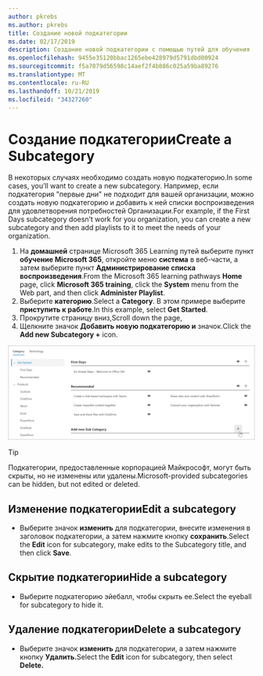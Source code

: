 ```yaml
---
author: pkrebs
ms.author: pkrebs
title: Создание новой подкатегории
ms.date: 02/17/2019
description: Создание новой подкатегории с помощью путей для обучения
ms.openlocfilehash: 9455e35120bbac1265ebe428979d5791dbd00924
ms.sourcegitcommit: f5a7079d56598c14aef2f4b886c025a59ba89276
ms.translationtype: MT
ms.contentlocale: ru-RU
ms.lasthandoff: 10/21/2019
ms.locfileid: "34327260"
---
```

# <a name="create-a-subcategory"></a><span data-ttu-id="ce0c0-103">Создание подкатегории</span><span class="sxs-lookup"><span data-stu-id="ce0c0-103">Create a Subcategory</span></span> 
<span data-ttu-id="ce0c0-104">В некоторых случаях необходимо создать новую подкатегорию.</span><span class="sxs-lookup"><span data-stu-id="ce0c0-104">In some cases, you’ll want to create a new subcategory.</span></span> <span data-ttu-id="ce0c0-105">Например, если подкатегория "первые дни" не подходит для вашей организации, можно создать новую подкатегорию и добавить к ней списки воспроизведения для удовлетворения потребностей Организации.</span><span class="sxs-lookup"><span data-stu-id="ce0c0-105">For example, if the First Days subcategory doesn’t work for you organization, you can create a new subcategory and then add playlists to it to meet the needs of your organization.</span></span> 

1. <span data-ttu-id="ce0c0-106">На **домашней** странице Microsoft 365 Learning путей выберите пункт **обучение Microsoft 365**, откройте меню **система** в веб-части, а затем выберите пункт **Администрирование списка воспроизведения**.</span><span class="sxs-lookup"><span data-stu-id="ce0c0-106">From the Microsoft 365 learning pathways **Home** page, click **Microsoft 365 training**, click the **System** menu from the Web part, and then click **Administer Playlist**.</span></span> 
2. <span data-ttu-id="ce0c0-107">Выберите **категорию**.</span><span class="sxs-lookup"><span data-stu-id="ce0c0-107">Select a **Category**.</span></span> <span data-ttu-id="ce0c0-108">В этом примере выберите **приступить к работе**.</span><span class="sxs-lookup"><span data-stu-id="ce0c0-108">In this example, select **Get Started**.</span></span>  
3. <span data-ttu-id="ce0c0-109">Прокрутите страницу вниз,</span><span class="sxs-lookup"><span data-stu-id="ce0c0-109">Scroll down the page,</span></span> 
3. <span data-ttu-id="ce0c0-110">Щелкните значок **Добавить новую подкатегорию и** значок.</span><span class="sxs-lookup"><span data-stu-id="ce0c0-110">Click the **Add new Subcategory +** icon.</span></span>  

![кг-невсубкатегори. png](media/cg-newsubcategory.png)

> [!TIP]
> <span data-ttu-id="ce0c0-112">Подкатегории, предоставленные корпорацией Майкрософт, могут быть скрыты, но не изменены или удалены.</span><span class="sxs-lookup"><span data-stu-id="ce0c0-112">Microsoft-provided subcategories can be hidden, but not edited or deleted.</span></span> 

## <a name="edit-a-subcategory"></a><span data-ttu-id="ce0c0-113">Изменение подкатегории</span><span class="sxs-lookup"><span data-stu-id="ce0c0-113">Edit a subcategory</span></span>
- <span data-ttu-id="ce0c0-114">Выберите значок **изменить** для подкатегории, внесите изменения в заголовок подкатегории, а затем нажмите кнопку **сохранить**.</span><span class="sxs-lookup"><span data-stu-id="ce0c0-114">Select the **Edit** icon for subcategory, make edits to the Subcategory title, and then click **Save**.</span></span>

## <a name="hide-a-subcategory"></a><span data-ttu-id="ce0c0-115">Скрытие подкатегории</span><span class="sxs-lookup"><span data-stu-id="ce0c0-115">Hide a subcategory</span></span>
- <span data-ttu-id="ce0c0-116">Выберите подкатегорию эйебалл, чтобы скрыть ее.</span><span class="sxs-lookup"><span data-stu-id="ce0c0-116">Select the eyeball for subcategory to hide it.</span></span> 

## <a name="delete-a-subcategory"></a><span data-ttu-id="ce0c0-117">Удаление подкатегории</span><span class="sxs-lookup"><span data-stu-id="ce0c0-117">Delete a subcategory</span></span>
- <span data-ttu-id="ce0c0-118">Выберите значок **изменить** для подкатегории, а затем нажмите кнопку **Удалить.**</span><span class="sxs-lookup"><span data-stu-id="ce0c0-118">Select the **Edit** icon for subcategory, then select **Delete.**</span></span> 
